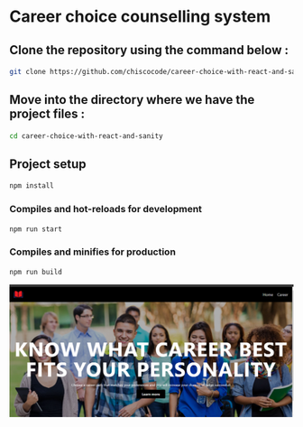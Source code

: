 # Career choice counselling system


## Clone the repository using the command below :

```bash
git clone https://github.com/chiscocode/career-choice-with-react-and-sanity.git

```

## Move into the directory where we have the project files : 

```bash
cd career-choice-with-react-and-sanity

```

## Project setup
```bash
npm install
```

### Compiles and hot-reloads for development
```bash
npm run start
```

### Compiles and minifies for production
```bash
npm run build
```

<div align="center">

<img src="thumbnail-1.PNG" width="800px"/>

</div>